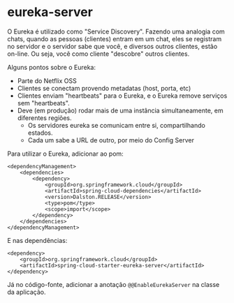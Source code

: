 # eureka-server

O Eureka é utilizado como "Service Discovery". Fazendo uma analogia com chats, quando as pessoas (clientes) entram em um chat, eles se registram no servidor e o servidor sabe que você, e diversos outros clientes, estão on-line. Ou seja, você como cliente "descobre" outros clientes.

Alguns pontos sobre o Eureka:
- Parte do Netflix OSS
- Clientes se conectam provendo metadatas (host, porta, etc)
- Clientes enviam "heartbeats" para o Eureka, e o Eureka remove serviços sem "heartbeats".
- Deve (em produção) rodar mais de uma instância simultaneamente, em diferentes regiões.
	- Os servidores eureka se comunicam entre si, compartilhando estados. 
	- Cada um sabe a URL de outro, por meio do Config Server


Para utilizar o Eureka, adicionar ao pom:
```
<dependencyManagement>
	<dependencies>
		<dependency>
			<groupId>org.springframework.cloud</groupId>
			<artifactId>spring-cloud-dependencies</artifactId>
			<version>Dalston.RELEASE</version>
			<type>pom</type>
			<scope>import</scope>
		</dependency>
	</dependencies>
</dependencyManagement>
```

E nas dependências:
```
<dependency>
	<groupId>org.springframework.cloud</groupId>
	<artifactId>spring-cloud-starter-eureka-server</artifactId>
</dependency>
```

Já no código-fonte, adicionar a anotação ```@@EnableEurekaServer``` na classe da aplicação.